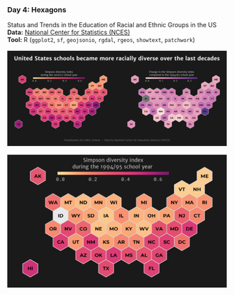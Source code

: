 ### Day 4: Hexagons
Status and Trends in the Education of Racial and Ethnic Groups in the US
<br>
**Data:** [National Center for Statistics (NCES)](https://nces.ed.gov/programs/raceindicators/index.asp)
<br>
**Tool:** R (`ggplot2`, `sf`, `geojsonio`, `rgdal`, `rgeos`, `showtext`, `patchwork`)
<br><br>
![./Day04_Hexagons/Hexagons_SchoolDiversity_hex.png](https://raw.githubusercontent.com/Z3tt/30DayMapChallenge/master/contributions/Day04_Hexagons/Hexagons_SchoolDiversity_hex.png)
<br><br>
![./Day04_Hexagons/Hexagons_SchoolDiversity_hex_1994.png](https://raw.githubusercontent.com/Z3tt/30DayMapChallenge/master/contributions/Day04_Hexagons/Hexagons_SchoolDiversity_hex_1994.png)
